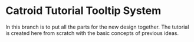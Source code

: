 Catroid Tutorial Tooltip System
=======

In this branch is to put all the parts for the new design together. The tutorial is created here from scratch with the basic concepts of previous ideas. 
